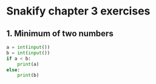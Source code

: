 # Snakify chapter 3 exercises

## 1. Minimum of two numbers

```.py
a = int(input())
b = int(input())
if a < b:
    print(a)
else:
    print(b)
```
